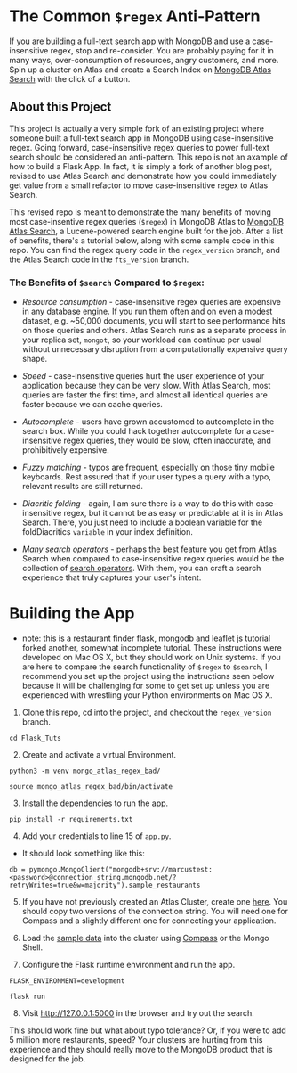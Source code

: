 # The Common `$regex` Anti-Pattern

If you are building a full-text search app with MongoDB and use a case-insensitive regex, stop and re-consider. You are probably paying for it in many ways, over-consumption of resources, angry customers, and more. Spin up a cluster on Atlas and create a Search Index on <a href="https://docs.atlas.mongodb.com/atlas-search?utm_source=regex_replacement" target="_blank">MongoDB Atlas Search</a> with the click of a button.

## About this Project


This project is actually a very simple fork of an existing project where someone built a full-text search app in MongoDB using case-insensitive regex. Going forward, case-insensitive regex queries to power full-text search should be considered an anti-pattern. This repo is not an axample of how to build a Flask App. In fact, it is simply a fork of another blog post, revised to use Atlas Search and demonstrate how you could immediately get value from a small refactor to move case-insensitive regex to Atlas Search.

This revised repo is meant to demonstrate the many benefits of moving most case-insentive regex queries (`$regex`) in MongoDB Atlas to <a href="https://docs.atlas.mongodb.com/atlas-search" target="_blank">MongoDB Atlas Search</a>, a Lucene-powered search engine built for the job. After a list of benefits, there's a tutorial below, along with some sample code in this repo. You can find the regex query code in the `regex_version` branch, and the Atlas Search code in the `fts_version` branch.

### The Benefits of `$search` Compared to `$regex`:


* _Resource consumption_ - case-insensitive regex queries are expensive in any database engine. If you run them often and on even a modest dataset, e.g. ~50,000 documents, you will start to see performance hits on those queries and others. Atlas Search runs as a separate process in your replica set, `mongot`, so your workload can continue per usual without unnecessary disruption from a computationally expensive query shape. 

* _Speed_ - case-insensitive queries hurt the user experience of your application because they can be very slow. With Atlas Search, most queries are faster the first time, and almost all identical queries are faster because we can cache queries.  

* _Autocomplete_ - users have grown accustomed to autcomplete in the search box. While you could hack together autocomplete for a case-insensitive regex queries, they would be slow, often inaccurate, and prohibitively expensive. 

* _Fuzzy matching_ - typos are frequent, especially on those tiny mobile keyboards. Rest assured that if your user types a query with a typo, relevant results are still returned. 

* _Diacritic folding_ - again, I am sure there is a way to do this with case-insensitive regex, but it cannot be as easy or predictable at it is in Atlas Search. There, you just need to include a boolean variable for the foldDiacritics `variable` in your index definition.

* _Many search operators_ - perhaps the best feature you get from Atlas Search when compared to case-insensitive regex queries would be the collection of <a href="https://docs.atlas.mongodb.com/atlas-search?utm_source=regex_replacement" target="_blank">search operators</a>. With them, you can craft a search experience that truly captures your user's intent.


# Building the App

- note: this is a restaurant finder flask, mongodb and leaflet js tutorial forked another, somewhat incomplete tutorial. These instructions were developed on Mac OS X, but they should work on Unix systems. If you are here to compare the search functionality of `$regex` to `$search`, I recommend you set up the project using the instructions seen below because it will be challenging for some to get set up unless you are experienced with wrestling your Python environments on Mac OS X.

1. Clone this repo, cd into the project, and checkout the `regex_version` branch.

  `cd Flask_Tuts`

2. Create and activate a virtual Environment.

  `python3 -m venv mongo_atlas_regex_bad/`

  `source mongo_atlas_regex_bad/bin/activate`

3. Install the dependencies to run the app.

`pip install -r requirements.txt`

4. Add your credentials to line 15 of `app.py`.

* It should look something like this: 

`db = pymongo.MongoClient("mongodb+srv://marcustest:<password>@connection_string.mongodb.net/?retryWrites=true&w=majority").sample_restaurants`

5. If you have not previously created an Atlas Cluster, create one <a href="https://www.mongodb.com/cloud/atlas?utm_source=regex_replacement" target="_blank">here</a>. You should copy two versions of the connection string. You will need one for Compass and a slightly different one for connecting your application.

6. Load the <a href="https://raw.githubusercontent.com/mongodb/docs-assets/geospatial/restaurants.json" target="_blank">sample data</a> into the cluster using [Compass](https://www.mongodb.com/products/compass) or the Mongo Shell.

7. Configure the Flask runtime environment and run the app.

`FLASK_ENVIRONMENT=development` 

`flask run`

8. Visit http://127.0.0.1:5000 in the browser and try out the search. 


This should work fine but what about typo tolerance? Or, if you were to add 5 million more restaurants, speed? Your clusters are hurting from this experience and they should really move to the MongoDB product that is designed for the job. 



